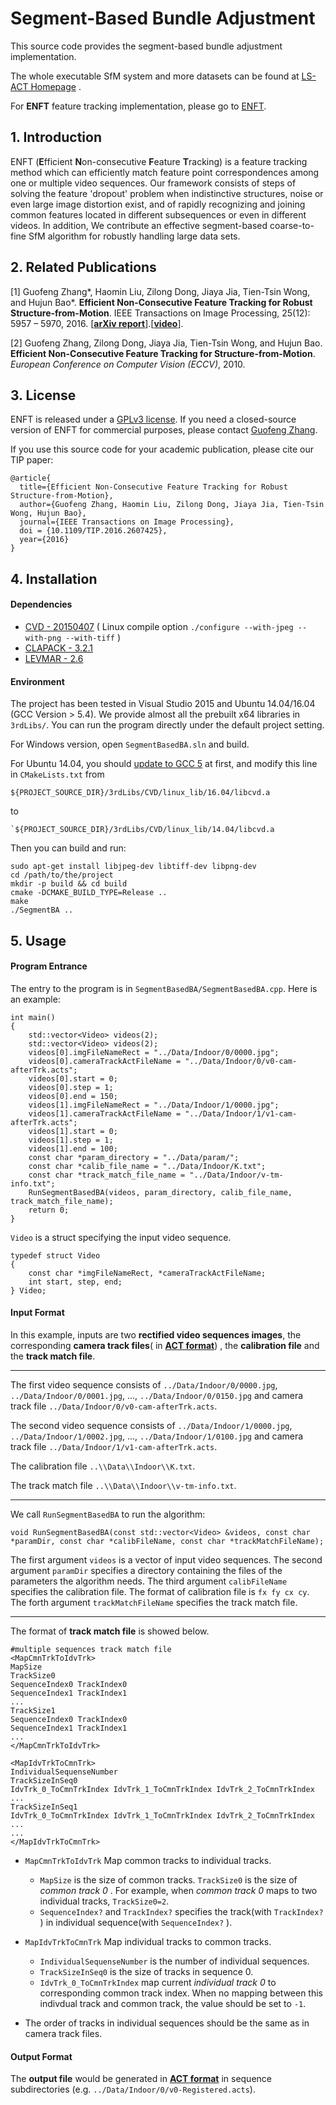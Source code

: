 # Segment-Based Bundle Adjustment

This source code provides the segment-based bundle adjustment implementation. 

The whole executable SfM system and more datasets can be found at [LS-ACT Homepage](http://www.zjucvg.net/ls-acts/ls-acts.html) .

For **ENFT** feature tracking implementation, please go to [ENFT](https://github.com/HaominLiu/ENFT).

## 1. Introduction

ENFT (**E**fficient **N**on-consecutive **F**eature **T**racking) is a feature tracking method which can efficiently match feature point correspondences among one or multiple video sequences. Our framework consists of steps of solving the feature 'dropout' problem when indistinctive structures, noise or even large image distortion exist, and of rapidly recognizing and joining common features located in different subsequences or even in different videos. In addition, We contribute an effective segment-based coarse-to-fine SfM algorithm for robustly handling large data sets.

## 2. Related Publications

[1] Guofeng Zhang*, Haomin Liu, Zilong Dong, Jiaya Jia, Tien-Tsin Wong, and Hujun Bao*. **Efficient Non-Consecutive Feature Tracking for Robust Structure-from-Motion**. IEEE Transactions on Image Processing, 25(12): 5957 – 5970, 2016. [**[arXiv report](http://arxiv.org/abs/1510.08012)**].[[**video**](http://www.cad.zju.edu.cn/home/gfzhang/projects/tracking/featuretracking/ENFT-video.wmv)].

[2] Guofeng Zhang, Zilong Dong, Jiaya Jia, Tien-Tsin Wong, and Hujun Bao. **Efficient Non-Consecutive Feature Tracking for Structure-from-Motion**. *European Conference on Computer Vision (ECCV)*, 2010.

## 3. License

ENFT is released under a [GPLv3 license](http://choosealicense.com/licenses/gpl-3.0/). If you need a closed-source version of ENFT for commercial purposes, please contact [Guofeng Zhang](mailto:zhangguofeng@cad.zju.edu.cn).

If you use this source code for your academic publication, please cite our TIP paper:

	@article{
	  title={Efficient Non-Consecutive Feature Tracking for Robust Structure-from-Motion},
	  author={Guofeng Zhang, Haomin Liu, Zilong Dong, Jiaya Jia, Tien-Tsin Wong, Hujun Bao},
	  journal={IEEE Transactions on Image Processing},
	  doi = {10.1109/TIP.2016.2607425},
	  year={2016}
	}
## 4. Installation

#### Dependencies
- [CVD - 20150407](https://www.edwardrosten.com/cvd/)  ( Linux compile option `./configure --with-jpeg --with-png --with-tiff` )
- [CLAPACK - 3.2.1](http://www.netlib.org/clapack/)
- [LEVMAR - 2.6](http://www.ics.forth.gr/~lourakis/levmar/)

#### Environment

The project has been tested in Visual Studio 2015 and Ubuntu 14.04/16.04 (GCC Version > 5.4). We provide almost all the prebuilt x64 libraries in `3rdLibs/`. You can run the program directly under the default project setting.

For Windows version, open `SegmentBasedBA.sln` and build.

For Ubuntu 14.04, you should [update to GCC 5](https://gist.github.com/beci/2a2091f282042ed20cda) at first, and modify this line in `CMakeLists.txt` from
```
${PROJECT_SOURCE_DIR}/3rdLibs/CVD/linux_lib/16.04/libcvd.a
```
to 

```
`${PROJECT_SOURCE_DIR}/3rdLibs/CVD/linux_lib/14.04/libcvd.a
```

Then you can build and run: 

```
sudo apt-get install libjpeg-dev libtiff-dev libpng-dev
cd /path/to/the/project
mkdir -p build && cd build
cmake -DCMAKE_BUILD_TYPE=Release ..
make
./SegmentBA ..
```

## 5. Usage

#### Program Entrance	

The entry to the program is in `SegmentBasedBA/SegmentBasedBA.cpp`. Here is an example:

	int main()
	{
	    std::vector<Video> videos(2);
	    std::vector<Video> videos(2);
	    videos[0].imgFileNameRect = "../Data/Indoor/0/0000.jpg";
	    videos[0].cameraTrackActFileName = "../Data/Indoor/0/v0-cam-afterTrk.acts";
	    videos[0].start = 0;
	    videos[0].step = 1;
	    videos[0].end = 150;
	    videos[1].imgFileNameRect = "../Data/Indoor/1/0000.jpg";
	    videos[1].cameraTrackActFileName = "../Data/Indoor/1/v1-cam-afterTrk.acts";
	    videos[1].start = 0;
	    videos[1].step = 1;
	    videos[1].end = 100;
	    const char *param_directory = "../Data/param/";
	    const char *calib_file_name = "../Data/Indoor/K.txt";
	    const char *track_match_file_name = "../Data/Indoor/v-tm-info.txt";
	    RunSegmentBasedBA(videos, param_directory, calib_file_name, track_match_file_name);
		return 0;
	}
`Video` is a struct specifying the input video sequence.

	typedef struct Video
	{
		const char *imgFileNameRect, *cameraTrackActFileName;
		int start, step, end;
	} Video;
#### Input Format

In this example, inputs are two **rectified video sequences images**, the corresponding **camera track files**( in [**ACT format**](http://www.zjucvg.net/download/ACT_File_Format.pdf)) , the **calibration file** and the **track match file**. 

-----

The first video sequence consists of `../Data/Indoor/0/0000.jpg`, `../Data/Indoor/0/0001.jpg`, ..., `../Data/Indoor/0/0150.jpg`  and camera track file `../Data/Indoor/0/v0-cam-afterTrk.acts`. 

The second video sequence consists of `../Data/Indoor/1/0000.jpg`, `../Data/Indoor/1/0002.jpg`, ..., `../Data/Indoor/1/0100.jpg` and camera track file `../Data/Indoor/1/v1-cam-afterTrk.acts`.  

The calibration file `..\\Data\\Indoor\\K.txt`.

The track match file `..\\Data\\Indoor\\v-tm-info.txt`.

----

We call `RunSegmentBasedBA` to run the algorithm:

	void RunSegmentBasedBA(const std::vector<Video> &videos, const char *paramDir, const char *calibFileName, const char *trackMatchFileName);
The first argument `videos` is a vector of input video sequences. The second argument `paramDir` specifies a directory containing the files of the parameters the algorithm needs. The third argument `calibFileName` specifies the calibration file. The format of calibration file is `fx fy cx cy`. The forth argument `trackMatchFileName` specifies the track match file.

----

The format of **track match file** is showed below.

```
#multiple sequences track match file
<MapCmnTrkToIdvTrk>
MapSize
TrackSize0
SequenceIndex0 TrackIndex0
SequenceIndex1 TrackIndex1
...
TrackSize1
SequenceIndex0 TrackIndex0
SequenceIndex1 TrackIndex1
...
</MapCmnTrkToIdvTrk>

<MapIdvTrkToCmnTrk>
IndividualSequenseNumber
TrackSizeInSeq0
IdvTrk_0_ToCmnTrkIndex IdvTrk_1_ToCmnTrkIndex IdvTrk_2_ToCmnTrkIndex ...
TrackSizeInSeq1
IdvTrk_0_ToCmnTrkIndex IdvTrk_1_ToCmnTrkIndex IdvTrk_2_ToCmnTrkIndex ...
...
</MapIdvTrkToCmnTrk>
```

- `MapCmnTrkToIdvTrk` Map common tracks to individual tracks. 

	- `MapSize` is the size of common tracks. `TrackSize0` is the size of *common track 0* . For example, when *common track 0* maps to two individual tracks, `TrackSize0=2`. 
	- `SequenceIndex?` and `TrackIndex?` specifies the track(with `TrackIndex?` ) in individual sequence(with `SequenceIndex?` ).

- `MapIdvTrkToCmnTrk` Map individual tracks to common tracks.
	-  `IndividualSequenseNumber` is the number of individual sequences.
	- `TrackSizeInSeq0` is the size of tracks in sequence 0. 
	- `IdvTrk_0_ToCmnTrkIndex` map current *individual track 0* to corresponding common track index. When no mapping between this indivdual track and common track, the value should be set to `-1`.

- The order of tracks in individual sequences should be the same as in camera track files.

#### Output Format

The **output file** would be generated in [**ACT format**](http://www.zjucvg.net/download/ACT_File_Format.pdf)  in sequence subdirectories (e.g. `../Data/Indoor/0/v0-Registered.acts`).
